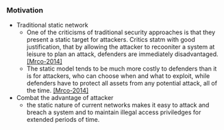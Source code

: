 ### Motivation

- Traditional static network
  - One of the criticisms of traditional security approaches is that they present a static target for attackers. Critics statm with good justification, that by allowing the attacker to recooniter a system at leisure to plan an attack, defenders are immediately disadvantaged. [[Mrco-2014]](http://ieeexplore.ieee.org/stamp/stamp.jsp?arnumber=6798537)
  - The static model tends to be much more costly to defenders than it is for attackers, who can choose when and what to exploit, while defenders have to protect all assets from any potential attack, all of the time. [[Mrco-2014]](http://ieeexplore.ieee.org/stamp/stamp.jsp?arnumber=6798537)
- Combat the advantage of attacker
  - the static nature of current networks makes it easy to attack and breach a system and to maintain illegal access priviledges for extended periods of time. 
